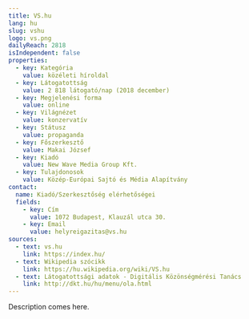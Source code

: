 ```yaml
---
title: VS.hu
lang: hu
slug: vshu
logo: vs.png
dailyReach: 2818
isIndependent: false
properties:
  - key: Kategória
    value: közéleti híroldal
  - key: Látogatottság
    value: 2 818 látogató/nap (2018 december)
  - key: Megjelenési forma
    value: online
  - key: Világnézet
    value: konzervatív
  - key: Státusz
    value: propaganda
  - key: Főszerkesztő
    value: Makai József
  - key: Kiadó
    value: New Wave Media Group Kft.
  - key: Tulajdonosok
    value: Közép-Európai Sajtó és Média Alapítvány
contact:
  name: Kiadó/Szerkesztőség elérhetőségei
  fields:
    - key: Cím
      value: 1072 Budapest, Klauzál utca 30.
    - key: Email
      value: helyreigazitas@vs.hu
sources:
  - text: vs.hu
    link: https://index.hu/
  - text: Wikipedia szócikk
    link: https://hu.wikipedia.org/wiki/VS.hu
  - text: Látogatottsági adatok - Digitális Közönségmérési Tanács
    link: http://dkt.hu/hu/menu/ola.html
---
```


Description comes here.